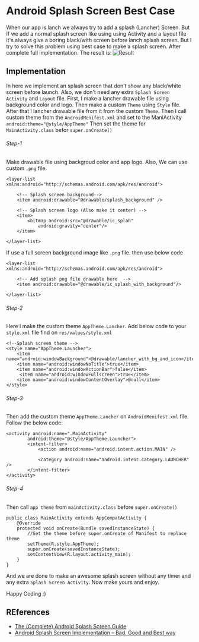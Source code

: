 # Android Splash Screen Best Case
When our app is lanch we always try to add a splash (Lancher) Screen. But If we add a normal splash screen like using using Activity and a layout file 
it's always give a boring black/with screen before lanch splash screen. But I try to solve this problem using best case to make a splash screen.
After complete full implementation. The result is: 
![Result](..master/data/example.gif?raw=true)

## Implementation
In here we implement an splash screen that don't show any black/white screen before launch. Also, we don't need any extra `Splash Screen Activity` and `Layout` file.
First, I make a lancher drawable file using background color and logo. Then make a custom `Theme` using `Style` file. 
After that I lancher drawable file from it from the custom `Theme`. Then I call custom theme from the `AndroidMenifest.xml` and set to the ManiActivity `android:theme="@style/AppTheme"`
Then set the theme for `MainActivity.class` befor `super.onCreate()`

###### Step-1
Make drawable file using backgroud color and app logo. Also, We can use custom `.png` file.

```
<layer-list xmlns:android="http://schemas.android.com/apk/res/android">

    <!-- Splash screen background-->
    <item android:drawable="@drawable/splash_background" />

    <!-- Splash screen logo (Also make it center) -->
    <item>
        <bitmap android:src="@drawable/ic_splah"
            android:gravity="center"/>
    </item>

</layer-list>
```

If use a full screen background image like `.png` file. then use below code 
```
<layer-list xmlns:android="http://schemas.android.com/apk/res/android">

    <!-- Add splash png file drawable here  -->
    <item android:drawable="@drawable/ic_splash_with_background"/>

</layer-list>
```

###### Step-2
Here I make the custom theme `AppTheme.Lancher`. Add below code to your `style.xml` file find on `res/values/style.xml`
```
<!--Splash screen theme -->
<style name="AppTheme.Launcher">
    <item name="android:windowBackground">@drawable/lancher_with_bg_and_icon</item>
    <item name="android:windowNoTitle">true</item>
    <item name="android:windowActionBar">false</item>
     <item name="android:windowFullscreen">true</item>
    <item name="android:windowContentOverlay">@null</item>
</style>
```

###### Step-3 
Then add the custom theme `AppTheme.Lancher` on `AndroidMenifest.xml` file. Follow the below code:
```
<activity android:name=".MainActivity"
        android:theme="@style/AppTheme.Launcher">
        <intent-filter>
            <action android:name="android.intent.action.MAIN" />

            <category android:name="android.intent.category.LAUNCHER" />
        </intent-filter>
</activity>
```

###### Step-4
Then call `app theme` from `mainActivity.class` before `super.onCreate()` 
```
public class MainActivity extends AppCompatActivity {
    @Override
    protected void onCreate(Bundle savedInstanceState) {
        //Set the theme before super.onCreate of Manifest to replace theme
        setTheme(R.style.AppTheme);
        super.onCreate(savedInstanceState);
        setContentView(R.layout.activity_main);
    }
}
```

And we are done to make an awesome splash screen without any timer and any extra `Splash Screen Activity`.
Now make yours and enjoy.

Happy Coding :)

## REferences 
- [The (Complete) Android Splash Screen Guide](https://android.jlelse.eu/the-complete-android-splash-screen-guide-c7db82bce565) 
- [Android Splash Screen Implementation – Bad, Good and Best way](https://hellohasan.com/2018/07/24/android-splash-screen-bad-good-best-right-way/)
 